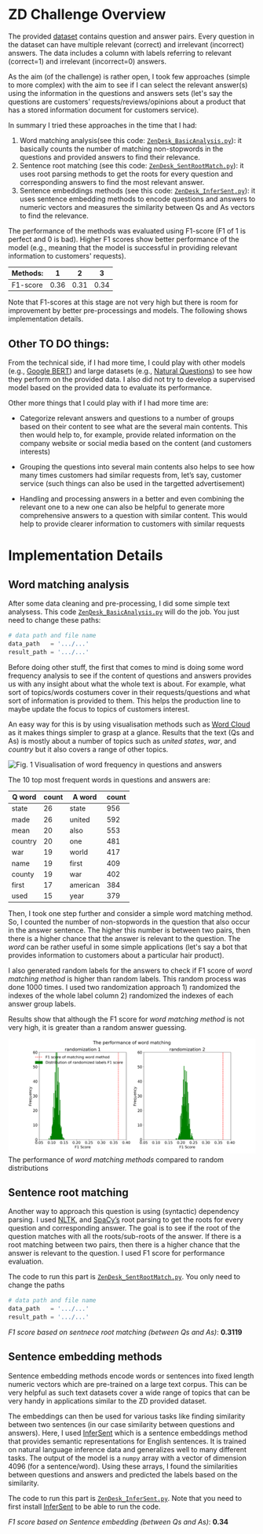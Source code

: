 # ZD Challenge Overview

The provided [dataset](zendesk_challenge.tsv)  contains question and answer pairs. Every question in the dataset can have multiple relevant (correct) and irrelevant (incorrect) answers. The data includes a column with labels referring to relevant (correct=1) and irrelevant (incorrect=0) answers.

As the aim (of the challenge) is rather open, I took few approaches (simple to more complex) with the aim to see if I can select the relevant answer(s) using the information in the questions and answers sets (let's say the questions are customers' requests/reviews/opinions about a product that has a stored information document for customers service). 

In summary I tried these approaches in the time that I had: 

1. Word matching analysis(see this code: [`ZenِDesk_BasicAnalysis.py`](ZenِDesk_BasicAnalysis.py)): it basically counts the number of matching non-stopwords in the questions and provided answers to find their relevance. 
2. Sentence root matching (see this code: [`ZenDesk_SentRootMatch.py`](ZenDesk_SentRootMatch.py)): it uses root parsing methods to get the roots for every question and corresponding answers to find the most relevant answer.
3. Sentence embeddings methods (see this code: [`ZenDesk_InferSent.py`](ZenDesk_InferSent.py)): it uses sentence embedding methods to encode questions and answers to numeric vectors and measures the similarity between Qs and As vectors to find the relevance.

The performance of the methods was evaluated using F1-score (F1 of 1 is perfect and 0 is bad). Higher F1 scores show better performance of the model (e.g., meaning that the model is successful in providing relevant information to customers' requests).

|  Methods: |  1  |  2  |  3  |
|-----------|-----|-----|-----|
| F1-score  |0.36 |0.31 | 0.34|


Note that F1-scores at this stage are not very high but there is room for improvement by better pre-processings and models.
The following shows implementation details.

## Other TO DO things:

From the technical side, if I had more time, I could play with other models (e.g., [Google BERT](https://github.com/google-research/bert)) and large datasets (e.g., [Natural Questions](https://ai.google.com/research/NaturalQuestions)) to see how they perform on the provided data. I also did not try to develop a supervised model based on the provided data to evaluate its performance. 

Other more things that I could play with if I had more time are:
* Categorize relevant answers and questions to a number of groups based on their content to see what are the several main contents. This then would help to, for example, provide related information on the company website or social media based on the content (and customers interests)

* Grouping the questions into several main contents also helps to see how many times customers had similar requests from, let’s say, customer service (such things can also be used in the targetted advertisement)

* Handling and processing answers in a better and even combining the relevant one to a new one can also be helpful to generate more comprehensive answers to a question with similar content. This would help to provide clearer information to customers with similar requests


# Implementation Details
## Word matching analysis
After some data cleaning and pre-processing, I did some simple text analysess. This code [`ZenِDesk_BasicAnalysis.py`](ZenِDesk_BasicAnalysis.py) will do the job. You just need to change these paths:

```python
# data path and file name
data_path   = '.../...'
result_path = '.../...'
```

Before doing other stuff, the first that comes to mind is doing some word frequency analysis to see if the content of questions and answers provides us with any insight about what the whole text is about. For example, what sort of topics/words costumers cover in their requests/questions and what sort of information is provided to them. This helps the production line to maybe update the focus to topics of customers interest.

An easy way for this is by using visualisation methods such as [Word Cloud](http://amueller.github.io/word_cloud/) as it makes things simpler to grasp at a glance.
Results that the text (Qs and As) is mostly about a number of topics such as *united states*, *war*, and *country* but it also covers a range of other topics.


![Fig. 1](Word_Frequency.png)
Visualisation of word frequency in questions and answers



The 10 top most frequent words in questions and answers are: 

|  Q word  |   count  |  A word  |   count  |
|----------|----------|----------|----------|
|  state   |    26    |  state   |   956    |
|   made   |    26    |  united  |   592    |
|   mean   |    20    |   also   |   553    |
| country  |    20    |   one    |   481    |
|   war    |    19    |  world   |   417    |
|   name   |    19    |  first   |   409    |
|  county  |    19    |   war    |   402    |
|  first   |    17    | american |   384    |
|   used   |    15    |   year   |   379    |


Then, I took one step further and consider a simple word matching method. So, I counted the number of non-stopwords in the question that also occur in the answer sentence. The higher this number is between two pairs, then there is a higher chance that the answer is relevant to the question. The *word* can be rather useful in some simple applications (let's say a bot that provides information to customers about a particular hair product).

I also generated random labels for the answers to check if F1 score of *word matching method* is higher than random labels. This random process was done 1000 times. I used two randomization approach 1) randomized the indexes of the whole label column 2) randomized the indexes of each answer group labels. 

Results show that although the F1 score for *word matching method* is not very high, it is greater than a random answer guessing.

![Fig. 2](Word_Matching_Performance.png)
The performance of *word matching methods* compared to random distributions 


## Sentence root matching
Another way to approach this question is using (syntactic) dependency parsing. I used [NLTK](https://www.nltk.org/), and [SpaCy’s](https://spacy.io/) root parsing to get the roots for every question and corresponding answer. The goal is to see if the root of the question matches with all the roots/sub-roots of the answer. If there is a root matching between two pairs, then there is a higher chance that the answer is relevant to the question. I used F1 score for performance evaluation.

The code to run this part is [`ZenDesk_SentRootMatch.py`](ZenDesk_SentRootMatch.py). You only need to change the paths

```python
# data path and file name
data_path   = '.../...'
result_path = '.../...'
```

*F1 score based on sentnece root matching (between Qs and As)*: **0.3119**


## Sentence embedding methods
Sentence embedding methods encode words or sentences into fixed length numeric vectors which are pre-trained on a large text corpus. This can be very helpful as such text datasets cover a wide range of topics that can be very handy in applications similar to the ZD provided dataset.

The embeddings can then be used for various tasks like finding similarity between two sentences (in our case similarity between questions and answers).
Here, I used [InferSent](https://github.com/facebookresearch/InferSent) which is a sentence embeddings method that provides semantic representations for English sentences. It is trained on natural language inference data and generalizes well to many different tasks. The output of the model is a `numpy` array with a vector of dimension 4096 (for a sentence/word). Using these arrays, I found the similarities between questions and answers and predicted the labels based on the similarity.

The code to run this part is [`ZenDesk_InferSent.py`](ZenDesk_InferSent.py). Note that you need to first install [InferSent](https://github.com/facebookresearch/InferSent) to be able to run the code.

*F1 score based on Sentence embedding (between Qs and As)*: **0.34**
 
